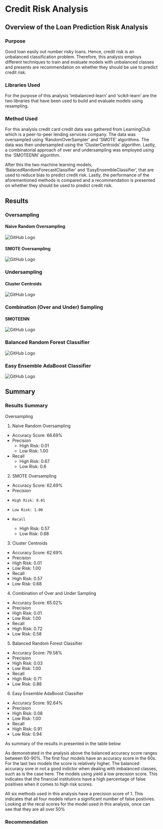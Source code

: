 # Credit Risk Analysis

## Overview of the Loan Prediction Risk Analysis
### Purpose
Good loan easily out number risky loans. Hence, credit risk is an unbalanced classification problem. Therefore, this analysis employs different techniques to train and evaluate models with unbalanced classes and presents are recommendation on whether they should be use to predict credit risk.
### Libraries Used
For the purpose of this analysis ‘imbalanced-learn’ and ‘scikit-learn’ are the two libraries that have been used to build and evaluate models using resampling.
### Method Used
For this analysis credit card credit data was gathered from LearningClub which is a peer-to-peer lending services company. The data was oversampled using ‘RandomOverSampler’ and ‘SMOTE’ algorithms. The data was then undersampled using the ‘ClusterCentroids’ algorithm. Lastly, a combinatorial approach of over and undersampling was employed using the ‘SMOTEENN’ algorithm.

After this the two machine learning models, ‘BalacedRandomForecastClassifier’ and ‘EasyEnsembleClassifier’, that are used to reduce bias to predict credit risk. Lastly, the performance of the aforementioned methods is compared and a recommendation is presented on whether they should be used to predict credit risk.

## Results


### Oversampling 
#### Naive Random Oversampling
![GitHub Logo](https://github.com/shayanafzal/Credit_Risk_Analysis/blob/6c3a8edc51765ccc3237991d1767dd922d2d62ce/Resources/Naive%20Random%20Oversampling.png)
#### SMOTE Oversampling
![GitHub Logo](https://github.com/shayanafzal/Credit_Risk_Analysis/blob/6c3a8edc51765ccc3237991d1767dd922d2d62ce/Resources/SMOTE%20Oversampling.png)

### Undersampling
#### Cluster Centroids
![GitHub Logo](https://github.com/shayanafzal/Credit_Risk_Analysis/blob/6c3a8edc51765ccc3237991d1767dd922d2d62ce/Resources/Undersampling%20ClusterCentroids.png)

### Combination (Over and Under) Sampling
#### SMOTEENN
![GitHub Logo](https://github.com/shayanafzal/Credit_Risk_Analysis/blob/6c3a8edc51765ccc3237991d1767dd922d2d62ce/Resources/Combination%20Smoteenn.png)

### Balanced Random Forest Classifier
![GitHub Logo](https://github.com/shayanafzal/Credit_Risk_Analysis/blob/6c3a8edc51765ccc3237991d1767dd922d2d62ce/Resources/Balanced%20Random%20Forest%20Classifier.png)
### Easy Ensemble AdaBoost Classifier
![GitHub Logo](https://github.com/shayanafzal/Credit_Risk_Analysis/blob/6c3a8edc51765ccc3237991d1767dd922d2d62ce/Resources/Easy%20Ensemble%20AdaBoost%20Classifier.png)

## Summary
### Results Summary




Oversampling 
1.	Naive Random Oversampling
*   Accuracy Score: 66.69%
*   Precision
    * High Risk: 0.01
    * Low Risk: 1.00
*   Recall
    *	High Risk: 0.67
    *	Low Risk: 0.6



2.	SMOTE Oversampling
*  Accuracy Score: 62.69%
*  Precision
*     High Risk: 0.01
*     Low Risk: 1.00
*     Recall
    *	 High Risk: 0.57
    *	 Low Risk: 0.68

3. Cluster Centroids
*	Accuracy Score: 62.69%
*	Precision
   *	High Risk: 0.01
   *	Low Risk: 1.00
*	Recall
   *	High Risk: 0.57
   *	Low Risk: 0.68

4. Combination of Over and Under Sampling
*	Accuracy Score: 65.02%
*	Precision
   *	High Risk: 0.01
   *	Low Risk: 1.00
*	Recall
   *	High Risk: 0.72
   *	Low Risk: 0.58

5. Balanced Random Forest Classifier
*	Accuracy Score: 79.58%
*	Precision
   *	High Risk: 0.03
   *	Low Risk: 1.00
*	Recall
   *	High Risk: 0.71
   *	Low Risk: 0.88

6. Easy Ensemble AdaBoost Classifier
*	Accuracy Score: 92.64%
*	Precision
   *	High Risk: 0.08
   *	Low Risk: 1.00
*	Recall
   *	High Risk: 0.91
   *	Low Risk: 0.94






As summary of the results in presented in the table below

As demonstrated in the analysis above the balanced accuracy score ranges between 60-90%. The first four models have an accuracy score in the 60s. For the last two models the score is relatively higher. The balanced accuracy sore in not a good indictor when dealing with imbalanced classes, such as is the case here. The models using yield a low precision score. This indicates that the financial institutions have a high percentage of false positives when it comes to high risk scores. 

All six methods used in this analysis have a precision score of 1. This indicates that all four models return a significant number of false postivies. Looking at the recal scores for the model used in this analysis, once can see that they are all over 50%


  


### Recommendation



